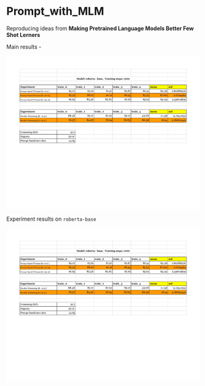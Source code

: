 # Prompt_with_MLM
Reproducing ideas from __Making Pretrained Language Models Better Few Shot Lerners__

Main results -

<img src="roberta-base-exp.jpg"  width="600px" height="400px">

Experiment results on `roberta-base`

<img src="roberta-base-exp.jpg"  width="600px" height="400px">


                                                            
